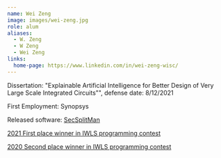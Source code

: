 ```yaml
---
name: Wei Zeng
image: images/wei-zeng.jpg
role: alum
aliases:
  - W. Zeng
  - W Zeng
  - Wei Zeng
links:
  home-page: https://www.linkedin.com/in/wei-zeng-wisc/
---
```


Dissertation: "Explainable Artificial Intelligence for Better Design of Very Large Scale Integrated Circuits"", defense date: 8/12/2021

First Employment: Synopsys 

Released software: [SecSplitMan](https://cadforassurance.org/tools/design-for-trust/analysis-of-security-of-split-manufacturing-using-machine-learning/)

[2021 First place winner in IWLS programming contest](https://engineering.wisc.edu/news/ece-phd-students-win-international-machine-learning-contest/)

[2020 Second place winner in IWLS programming contest
](https://engineering.wisc.edu/news/ece-phd-student-places-high-in-international-programming-competition/)
